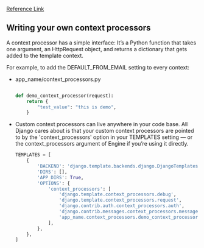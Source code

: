 [Reference Link](https://docs.djangoproject.com/en/4.0/ref/templates/api/#s-writing-your-own-context-processors)

## Writing your own context processors
A context processor has a simple interface: It’s a Python function that takes one argument, an HttpRequest object, and returns a dictionary that gets added to the template context.

For example, to add the DEFAULT_FROM_EMAIL setting to every context:

- app_name/context_processors.py

    ```python

    def demo_context_processor(request):
        return {
            "test_value": "this is demo",
        }
    ```

- Custom context processors can live anywhere in your code base. All Django cares about is that your custom context processors are pointed to by the 'context_processors' option in your TEMPLATES setting — or the context_processors argument of Engine if you’re using it directly.

    ```python
    TEMPLATES = [
        {
            'BACKEND': 'django.template.backends.django.DjangoTemplates',
            'DIRS': [],
            'APP_DIRS': True,
            'OPTIONS': {
                'context_processors': [
                    'django.template.context_processors.debug',
                    'django.template.context_processors.request',
                    'django.contrib.auth.context_processors.auth',
                    'django.contrib.messages.context_processors.messages',
                    'app_name.context_processors.demo_context_processor',
                ],
            },
        },
    ]
    ```